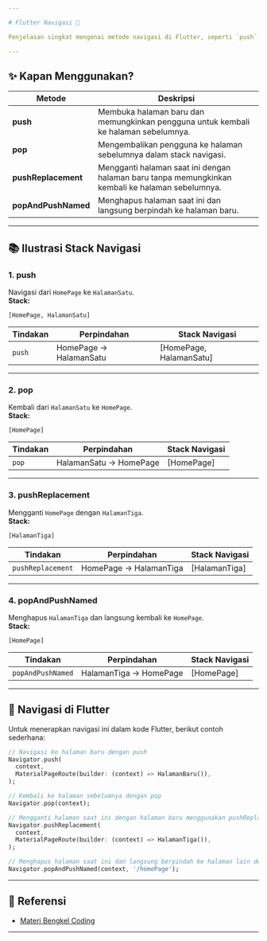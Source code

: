 ```yaml
---

# Flutter Navigasi 📱

Penjelasan singkat mengenai metode navigasi di Flutter, seperti `push`, `pop`, `pushReplacement`, dan `popAndPushNamed`, serta ilustrasi stack navigasinya.

---
```


## ✨ **Kapan Menggunakan?**

| Metode               | Deskripsi                                                                                      |
|----------------------|------------------------------------------------------------------------------------------------|
| **push**             | Membuka halaman baru dan memungkinkan pengguna untuk kembali ke halaman sebelumnya.            |
| **pop**              | Mengembalikan pengguna ke halaman sebelumnya dalam stack navigasi.                             |
| **pushReplacement**  | Mengganti halaman saat ini dengan halaman baru tanpa memungkinkan kembali ke halaman sebelumnya.|
| **popAndPushNamed**  | Menghapus halaman saat ini dan langsung berpindah ke halaman baru.                              |

---

## 📚 **Ilustrasi Stack Navigasi**

### 1. **push**
Navigasi dari `HomePage` ke `HalamanSatu`.  
**Stack:**
```
[HomePage, HalamanSatu]
```

| Tindakan | Perpindahan       | Stack Navigasi                    |
|----------|------------------|-----------------------------------|
| `push`   | HomePage → HalamanSatu | [HomePage, HalamanSatu]           |

---

### 2. **pop**
Kembali dari `HalamanSatu` ke `HomePage`.  
**Stack:**
```
[HomePage]
```

| Tindakan | Perpindahan       | Stack Navigasi                    |
|----------|------------------|-----------------------------------|
| `pop`    | HalamanSatu → HomePage | [HomePage]                        |

---

### 3. **pushReplacement**
Mengganti `HomePage` dengan `HalamanTiga`.  
**Stack:**
```
[HalamanTiga]
```

| Tindakan           | Perpindahan        | Stack Navigasi                     |
|--------------------|------------------- |------------------------------------|
| `pushReplacement`  | HomePage → HalamanTiga | [HalamanTiga]                      |

---

### 4. **popAndPushNamed**
Menghapus `HalamanTiga` dan langsung kembali ke `HomePage`.  
**Stack:**
```
[HomePage]
```

| Tindakan             | Perpindahan        | Stack Navigasi                     |
|----------------------|------------------- |------------------------------------|
| `popAndPushNamed`    | HalamanTiga → HomePage | [HomePage]                         |

---

## 🚀 **Navigasi di Flutter**

Untuk menerapkan navigasi ini dalam kode Flutter, berikut contoh sederhana:

```dart
// Navigasi ke halaman baru dengan push
Navigator.push(
  context,
  MaterialPageRoute(builder: (context) => HalamanBaru()),
);

// Kembali ke halaman sebelumnya dengan pop
Navigator.pop(context);

// Mengganti halaman saat ini dengan halaman baru menggunakan pushReplacement
Navigator.pushReplacement(
  context,
  MaterialPageRoute(builder: (context) => HalamanTiga()),
);

// Menghapus halaman saat ini dan langsung berpindah ke halaman lain dengan popAndPushNamed
Navigator.popAndPushNamed(context, '/homePage');
```

---

## 📖 **Referensi**

- [Materi Bengkel Coding ](https://bengkelkoding.dinus.ac.id/books/books/pemrograman-flutter/page/pengujian-dan-debugging)
  

---
